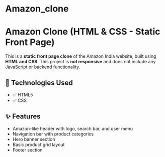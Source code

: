 # Amazon_clone
# Amazon Clone (HTML & CSS - Static Front Page)

This is a **static front page clone** of the Amazon India website, built using **HTML and CSS**.
This project is **not responsive** and does not include any JavaScript or backend functionality.

## 🧰 Technologies Used
- ✅ HTML5
- ✅ CSS

## ✨ Features

- Amazon-like header with logo, search bar, and user menu
- Navigation bar with product categories
- Hero banner section
- Basic product grid layout
- Footer section
